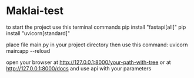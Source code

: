 # Maklai-test

to start the project use this terminal commands 
pip install "fastapi[all]"
pip install "uvicorn[standard]"

place file main.py in your project directory
then use this command:
uvicorn main:app --reload

open your browser at 
http://127.0.0.1:8000/your-path-with-tree
or at 
http://127.0.0.1:8000/docs
and use api with your parameters


